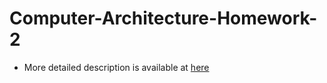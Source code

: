 # Computer-Architecture-Homework-2
- More detailed description is available at [here](https://hackmd.io/puM-Xq1_TKuyQ9lh43mEsQ?view)
